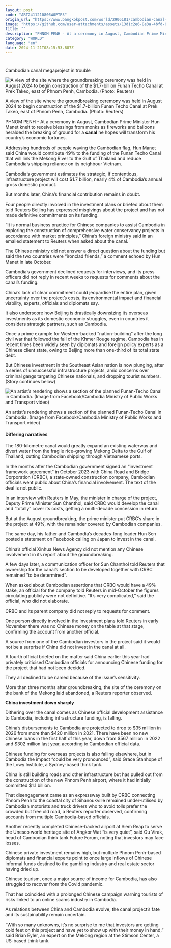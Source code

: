```yaml
---
layout: post
code: "ART2411210806W0PTP3"
origin_url: "https://www.bangkokpost.com/world/2906181/cambodian-canal-megaproject-in-trouble"
image: "https://github.com/user-attachments/assets/13d1c2e6-8e3a-4bfd-8030-1492bba0e4a5"
title: ""
description: "PHNOM PENH - At a ceremony in August, Cambodian Prime Minister Hun Manet knelt to receive blessings from monks as fireworks and balloons heralded the breaking of ground for a  canal  he hopes will transform his country’s economic fortunes."
category: "WORLD"
language: "en"
date: 2024-11-21T08:15:53.887Z
---
```


# 

Cambodian canal megaproject in trouble

![A view of the site where the groundbreaking ceremony was held in August 2024 to begin construction of the $1.7-billion Funan Techo Canal at Prek Takeo, east of Phnom Penh, Cambodia. (Photo: Reuters)](https://github.com/user-attachments/assets/7e6618ed-6a44-4755-bd59-960a0db81d0a)

A view of the site where the groundbreaking ceremony was held in August 2024 to begin construction of the $1.7-billion Funan Techo Canal at Prek Takeo, east of Phnom Penh, Cambodia. (Photo: Reuters)

PHNOM PENH - At a ceremony in August, Cambodian Prime Minister Hun Manet knelt to receive blessings from monks as fireworks and balloons heralded the breaking of ground for a **canal** he hopes will transform his country’s economic fortunes.

Addressing hundreds of people waving the Cambodian flag, Hun Manet said China would contribute 49% to the funding of the Funan Techo Canal that will link the Mekong River to the Gulf of Thailand and reduce Cambodia’s shipping reliance on its neighbour Vietnam.

Cambodia’s government estimates the strategic, if contentious, infrastructure project will cost $1.7 billion, nearly 4% of Cambodia’s annual gross domestic product.

But months later, China’s financial contribution remains in doubt.

Four people directly involved in the investment plans or briefed about them told Reuters Beijing has expressed misgivings about the project and has not made definitive commitments on its funding.

“It is normal business practice for Chinese companies to assist Cambodia in exploring the construction of comprehensive water conservancy projects in accordance with market principles,” China’s foreign ministry said in an emailed statement to Reuters when asked about the canal.

The Chinese ministry did not answer a direct question about the funding but said the two countries were “ironclad friends,” a comment echoed by Hun Manet in late October.

Cambodia’s government declined requests for interviews, and its press officers did not reply in recent weeks to requests for comments about the canal’s funding.

China’s lack of clear commitment could jeopardise the entire plan, given uncertainty over the project’s costs, its environmental impact and financial viability, experts, officials and diplomats say.

It also underscore how Beijing is drastically downsizing its overseas investments as its domestic economic struggles, even in countries it considers strategic partners, such as Cambodia.

Once a prime example for Western-backed “nation-building” after the long civil war that followed the fall of the Khmer Rouge regime, Cambodia has in recent times been widely seen by diplomats and foreign policy experts as a Chinese client state, owing to Beijing more than one-third of its total state debt.

But Chinese investment in the Southeast Asian nation is now plunging, after a series of unsuccessful infrastructure projects, amid concerns over criminal gangs targeting Chinese nationals, and dropping tourist numbers. (Story continues below)

![An artist’s rendering shows a section of the planned Funan-Techo Canal in Cambodia. (Image from Facebook/Cambodia Ministry of Public Works and Transport video)](https://github.com/user-attachments/assets/0ee76af8-7559-4d1e-b7d8-fb129c44b342)

An artist’s rendering shows a section of the planned Funan-Techo Canal in Cambodia. (Image from Facebook/Cambodia Ministry of Public Works and Transport video)

#### Differing narratives

The 180-kilometre canal would greatly expand an existing waterway and divert water from the fragile rice-growing Mekong Delta to the Gulf of Thailand, cutting Cambodian shipping through Vietnamese ports.

In the months after the Cambodian government signed an “investment framework agreement” in October 2023 with China Road and Bridge Corporation (CRBC), a state-owned construction company, Cambodian officials went public about China’s financial involvement. The text of the deal is not public.

In an interview with Reuters in May, the minister in charge of the project, Deputy Prime Minister Sun Chanthol, said CRBC would develop the canal and “totally” cover its costs, getting a multi-decade concession in return.

But at the August groundbreaking, the prime minister put CRBC’s share in the project at 49%, with the remainder covered by Cambodian companies.

The same day, his father and Cambodia’s decades-long leader Hun Sen posted a statement on Facebook calling on Japan to invest in the canal.

China’s official Xinhua News Agency did not mention any Chinese involvement in its report about the groundbreaking.

A few days later, a communication officer for Sun Chanthol told Reuters that ownership for the canal’s section to be developed together with CRBC remained “to be determined”.

When asked about Cambodian assertions that CRBC would have a 49% stake, an official for the company told Reuters in mid-October the figures circulating publicly were not definitive. “It’s very complicated,” said the official, who did not elaborate.

CRBC and its parent company did not reply to requests for comment.

One person directly involved in the investment plans told Reuters in early November there was no Chinese money on the table at that stage, confirming the account from another official.

A source from one of the Cambodian investors in the project said it would not be a surprise if China did not invest in the canal at all.

A fourth official briefed on the matter said China earlier this year had privately criticised Cambodian officials for announcing Chinese funding for the project that had not been decided.

They all declined to be named because of the issue’s sensitivity.

More than three months after groundbreaking, the site of the ceremony on the bank of the Mekong laid abandoned, a Reuters reporter observed.

**China investment down sharply**

Dithering over the canal comes as Chinese official development assistance to Cambodia, including infrastructure funding, is falling.

China’s disbursements to Cambodia are projected to drop to $35 million in 2026 from more than $420 million in 2021. There have been no new Chinese loans in the first half of this year, down from $567 million in 2022 and $302 million last year, according to Cambodian official data.

Chinese funding for overseas projects is also falling elsewhere, but in Cambodia the impact “could be very pronounced”, said Grace Stanhope of the Lowy Institute, a Sydney-based think tank.

China is still building roads and other infrastructure but has pulled out from the construction of the new Phnom Penh airport, where it had initially committed $1.1 billion.

That disengagement came as an expressway built by CRBC connecting Phnom Penh to the coastal city of Sihanoukville remained under-utilised by Cambodian motorists and truck drivers who to avoid tolls prefer the crowded but free old road, a Reuters reporter observed, confirming accounts from multiple Cambodia-based officials.

Another recently completed Chinese-backed airport at Siem Reap to serve the Unesco world heritage site of Angkor Wat “is very quiet”, said Ou Virak, head of Cambodian think tank Future Forum, noting that investors may face losses.

Chinese private investment remains high, but multiple Phnom Penh-based diplomats and financial experts point to once large inflows of Chinese informal funds destined to the gambling industry and real estate sector having dried up.

Chinese tourism, once a major source of income for Cambodia, has also struggled to recover from the Covid pandemic.

That has coincided with a prolonged Chinese campaign warning tourists of risks linked to an online scams industry in Cambodia.

As relations between China and Cambodia evolve, the canal project’s fate and its sustainability remain uncertain.

“With so many unknowns, it’s no surprise to me that investors are getting cold feet on this project and have yet to show up with their money in hand,” said Brian Eyler, an expert on the Mekong region at the Stimson Center, a US-based think tank.